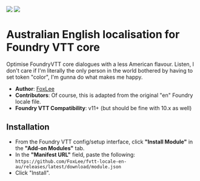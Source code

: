 ![](https://img.shields.io/badge/Foundry-v11-informational)
![](https://img.shields.io/badge/Foundry-v10-informational)

# Australian English localisation for Foundry VTT core
Optimise FoundryVTT core dialogues with a less American flavour. Listen, I don't care if I'm literally the only person in the world bothered by having to set token "color", I'm gunna do what makes me happy.
* **Author**: [FoxLee](https://github.com/FoxLee)
* **Contributors**: Of course, this is adapted from the original "en" Foundry locale file.
* **Foundry VTT Compatibility**: v11+ (but should be fine with 10.x as well)

## Installation
* From the Foundry VTT config/setup interface, click **"Install Module"** in the **"Add-on Modules"** tab.
* In the **"Manifest URL"** field, paste the following: `https://github.com/FoxLee/fvtt-locale-en-au/releases/latest/download/module.json`
* Click "Install".

